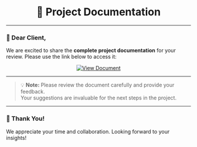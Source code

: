 <div align="center">

# 📄 Project Documentation

</div>

---

### 👋 Dear Client,  

We are excited to share the **complete project documentation** for your review. Please use the link below to access it:

<div align="center">

[![View Document](https://img.shields.io/badge/View%20Document-Google%20Docs-blue?style=for-the-badge&logo=google&logoColor=white)](https://docs.google.com/document/d/1bQajaT0Om1ITZXP2T4U4r60NAAsOfnhs1yd24c6oSJ0/edit?tab=t.0)

</div>

---

> 💡 **Note:** Please review the document carefully and provide your feedback.  
> Your suggestions are invaluable for the next steps in the project.

---

### 🙏 Thank You!

We appreciate your time and collaboration. Looking forward to your insights!  
